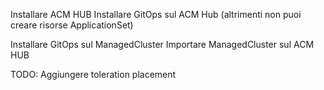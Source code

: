 Installare ACM HUB
Installare GitOps sul ACM Hub (altrimenti non puoi creare risorse ApplicationSet)

Installare GitOps sul ManagedCluster
Importare ManagedCluster sul ACM HUB


TODO:
Aggiungere toleration placement